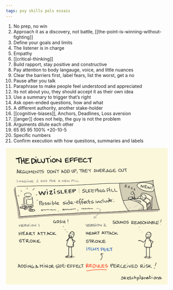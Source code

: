 ```yaml
---
tags: psy skills pols essais 
---
```


1. No prep, no win 
2. Approach it as a discovery, not battle, [[the-point-is-winning-without-fighting]]
1. Define your goals and limits
2. The listener is in charge 
3. Empathy 
4. [[critical-thinking]]
5. Build rapport, stay positive and constructive
6. Pay attention to body langauge, voice, and little nuances
7. Clear the barriers first, label fears, list the worst, get a no 
8.  Pause after you talk 
9.  Paraphrase to make people feel understood and appreciated
10. Its not about you, they should accept it as their own idea 
11. Use a summary to trigger that’s right 
12. Ask open-ended questions, how and what 
13. A different authority, another stake-holder
14. [[cognitive-biases]], Anchors, Deadlines, Loss aversion 
15. [[anger]] does not help, the guy is not the problem
16. Arguments dilute each other
17. 65 85 95 100%  +20-10-5
18. Specific numbers
19. Confirm execution with how questions, summaries and labels

![](/static/img/arguments-dilute.png)